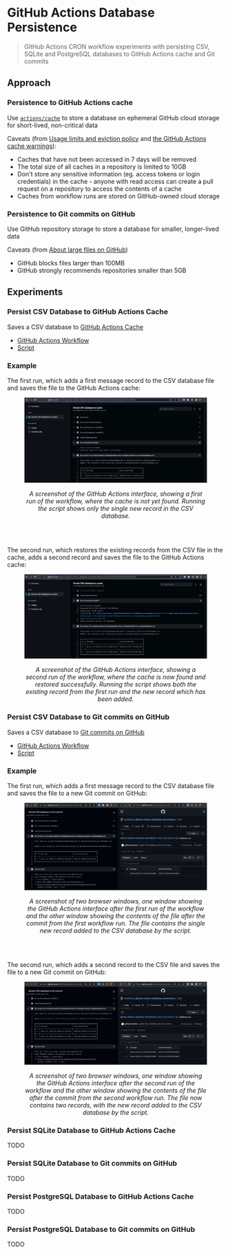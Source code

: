 # GitHub Actions Database Persistence

> GitHub Actions CRON workflow experiments with persisting CSV, SQLite and PostgreSQL databases to GitHub Actions cache and Git commits

## Approach

### Persistence to GitHub Actions cache

Use [`actions/cache`](https://github.com/actions/cache) to store a database on ephemeral GitHub cloud storage for short-lived, non-critical data

Caveats (from [Usage limits and eviction policy](https://docs.github.com/en/actions/using-workflows/caching-dependencies-to-speed-up-workflows#usage-limits-and-eviction-policy) and [the GitHub Actions cache warnings](https://docs.github.com/en/actions/using-workflows/caching-dependencies-to-speed-up-workflows#usage-limits-and-eviction-policy:~:text=Warning%3A%20Be%20mindful%20of%20the%20following%20when%20using%20caching%20with%20GitHub%20Actions)):

- Caches that have not been accessed in 7 days will be removed
- The total size of all caches in a repository is limited to 10GB
- Don't store any sensitive information (eg. access tokens or login credentials) in the cache - anyone with read access can create a pull request on a repository to access the contents of a cache
- Caches from workflow runs are stored on GitHub-owned cloud storage

### Persistence to Git commits on GitHub

Use GitHub repository storage to store a database for smaller, longer-lived data

Caveats (from [About large files on GitHub](https://docs.github.com/en/repositories/working-with-files/managing-large-files/about-large-files-on-github))

- GitHub blocks files larger than 100MB
- GitHub strongly recommends repositories smaller than 5GB

## Experiments

### Persist CSV Database to GitHub Actions Cache

Saves a CSV database to [GitHub Actions Cache](#persistence-to-github-actions-cache)

- [GitHub Actions Workflow](https://github.com/karlhorky/github-actions-database-persistence/blob/main/.github/workflows/persist-csv-database-to-cache.yml)
- [Script](https://github.com/karlhorky/github-actions-database-persistence/blob/main/scripts/createCsvDatabaseRecords.ts)

### Example

The first run, which adds a first message record to the CSV database file and saves the file to the GitHub Actions cache:

<figure>
  <img src="persist-csv-database-to-cache-run-1.png" alt="" />
  <figcaption><p align="center"><em>A screenshot of the GitHub Actions interface, showing a first run of the workflow, where the cache is not yet found. Running the script shows only the single new record in the CSV database.</em></p></figcaption>
</figure>

<br />
<br />

The second run, which restores the existing records from the CSV file in the cache, adds a second record and saves the file to the GitHub Actions cache:

<figure>
  <img src="persist-csv-database-to-cache-run-2.png" alt="" />
  <figcaption><p align="center"><em>A screenshot of the GitHub Actions interface, showing a second run of the workflow, where the cache is now found and restored successfully. Running the script shows both the existing record from the first run and the new record which has been added.</em></p></figcaption>
</figure>

### Persist CSV Database to Git commits on GitHub

Saves a CSV database to [Git commits on GitHub](#persistence-to-git-commits-on-github)

- [GitHub Actions Workflow](https://github.com/karlhorky/github-actions-database-persistence/blob/main/.github/workflows/persist-csv-database-to-git.yml)
- [Script](https://github.com/karlhorky/github-actions-database-persistence/blob/main/scripts/createCsvDatabaseRecords.ts)

### Example

The first run, which adds a first message record to the CSV database file and saves the file to a new Git commit on GitHub:

<figure>
  <img src="persist-csv-database-to-git-run-1.png" alt="" />
  <figcaption><p align="center"><em>A screenshot of two browser windows, one window showing the GitHub Actions interface after the first run of the workflow and the other window showing the contents of the file after the commit from the first workflow run. The file contains the single new record added to the CSV database by the script.</em></p></figcaption>
</figure>

<br />
<br />

The second run, which adds a second record to the CSV file and saves the file to a new Git commit on GitHub:

<figure>
  <img src="persist-csv-database-to-git-run-2.png" alt="" />
  <figcaption><p align="center"><em>A screenshot of two browser windows, one window showing the GitHub Actions interface after the second run of the workflow and the other window showing the contents of the file after the commit from the second workflow run. The file now contains two records, with the new record added to the CSV database by the script.</em></p></figcaption>
</figure>

### Persist SQLite Database to GitHub Actions Cache

TODO

### Persist SQLite Database to Git commits on GitHub

TODO

### Persist PostgreSQL Database to GitHub Actions Cache

TODO

### Persist PostgreSQL Database to Git commits on GitHub

TODO
